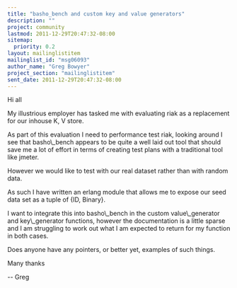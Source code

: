 ```yaml
---
title: "basho_bench and custom key and value generators"
description: ""
project: community
lastmod: 2011-12-29T20:47:32-08:00
sitemap:
  priority: 0.2
layout: mailinglistitem
mailinglist_id: "msg06093"
author_name: "Greg Bowyer"
project_section: "mailinglistitem"
sent_date: 2011-12-29T20:47:32-08:00
---
```


Hi all

My illustrious employer has tasked me with evaluating riak as a 
replacement for our inhouse K, V store.


As part of this evaluation I need to performance test riak, looking 
around I see that basho\\_bench appears to be quite a well laid out tool 
that should save me a lot of effort in terms of creating test plans with 
a traditional tool like jmeter.


However we would like to test with our real dataset rather than with 
random data.


As such I have written an erlang module that allows me to expose our 
seed data set as a tuple of {ID, Binary}.


I want to integrate this into basho\\_bench in the custom value\\_generator 
and key\\_generator functions, however the documentation is a little 
sparse and I am struggling to work out what I am expected to return for 
my function in both cases.


Does anyone have any pointers, or better yet, examples of such things.

Many thanks

-- Greg

